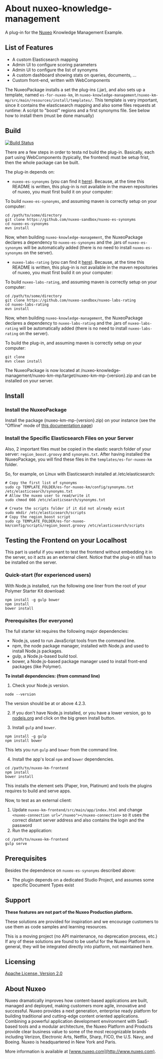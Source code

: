 # About nuxeo-knowledge-management

A plug-in for the [Nuxeo](http://nuxeo.com) Knowledge Management Example.


## List of Features

- A custom Elasticsearch mapping
- Admin UI to configure scoring parameters
- Admin UI to configure the list of synonyms
- A custom dashboard showing stats on queries, documents, ...
- Custom front-end, written with WebComponents

The NuxeoPackage installs a set the plug-ins (.jar), and also sets up a template, named `es-for-nuxeo-km`, in `nuxeo-knowledge-management/nuxeo-km-mp/src/main/resources/install/templates/`. This template is very important, since it contains the elasticsearch mapping and also some files requests at runtime: A script to "boost" regions and a first synonyms file. See below how to install them (must be done manually)

## Build

[![Build Status](https://qa.nuxeo.org/jenkins/buildStatus/icon?job=Sandbox/sandbox_nuxeo-knowledge-management-master)](https://qa.nuxeo.org/jenkins/view/sandbox/job/Sandbox/job/sandbox_nuxeo-knowledge-management-master/)

There are a few steps in order to testa nd build the plug-in. Basically, each part using WebComponents (typically, the frontend) must be setup frist, then the whole package can be built.


The plug-in depends on: 

- `nuxeo-es-synonyms` (you can find it [here](https://github.com/nuxeo-sandbox/nuxeo-es-synonyms)). Because, at the time this README is written, this plug-in is not available in the maven repositories of nuxeo, you must first build it on your computer:

To build `nuxeo-es-synonyms`, and assuming maven is correctly setup on your computer:
```
cd /path/to/some/directory
git clone https://github.com/nuxeo-sandbox/nuxeo-es-synonyms
cd nuxeo-es-synonyms
mvn install
```
Now, when building `nuxeo-knowledge-management`, the NuxeoPackage declares a dependency to `nuxeo-es-synonyms` and the .jars of `nuxeo-es-synonyms` will be automatically added (there is no need to install `nuxeo-es-synonyms` on the server).

- `nuxeo-labs-rating` (you can find it [here](https://github.com/nuxeo-sandbox/nuxeo-labs-rating)). Because, at the time this README is written, this plug-in is not available in the maven repositories of nuxeo, you must first build it on your computer:

To build `nuxeo-labs-rating`, and assuming maven is correctly setup on your computer:
```
cd /path/to/some/directory
git clone https://github.com/nuxeo-sandbox/nuxeo-labs-rating
cd nuxeo-labs-rating
mvn install
```
Now, when building `nuxeo-knowledge-management`, the NuxeoPackage declares a dependency to `nuxeo-labs-rating` and the .jars of `nuxeo-labs-rating` will be automatically added (there is no need to install `nuxeo-labs-rating` on the server).


To build the plug-in, and assuming maven is correctly setup on your computer:

```
git clone
mvn clean install
```

The NuxeoPackage is now located at /nuxeo-knowledge-management/nuxeo-km-mp/target/nuxeo-km-mp-{version}.zip and can be installed on your server.


## Install

### Install the NuxeoPackage
Install the package (nuxeo-km-mp-{version}.zip) on your instance (see the "Offline" mode of [this documentation page](https://doc.nuxeo.com/x/moFH))

### Install the Specific Elasticsearch Files on your Server

Also, 2 important files must be copied in the elastic search folder of your server: `region_boost.groovy` and `synonyms.txt`. After having installed the NuxeoPackage, you will find these files in the `templates/es-for-nuxeo-km` folder.

So, for example, on Linux with Elasticsearch installed at /etc/elasticsearch:

```
# Copy the first list of synonyms
sudo cp TEMPLATE_FOLDER/es-for-nuxeo-km/config/synonyms.txt /etc/elasticsearch/synonyms.txt
# Allow the nuxeo user to read/write it
sudo chmod 666 /etc/elasticsearch/synonyms.txt

# Create the scripts folder if it did not already exist
sudo mkdir /etc/elasticsearch/scripts
# Copy the region_boost script
sudo cp TEMPLATE_FOLDER/es-for-nuxeo-km/config/scripts/region_boost.groovy /etc/elasticsearch/scripts
```


## Testing the Frontend on your Localhost

This part is useful if you want to test the frontend without embedding it in the server, so it acts as an external client. Notice that the plug-in still has to be installed on the server.

### Quick-start (for experienced users)

With Node.js installed, run the following one liner from the root of your Polymer Starter Kit download:

```
npm install -g gulp bower
npm install
bower install
```

### Prerequisites (for everyone)

The full starter kit requires the following major dependencies:

- Node.js, used to run JavaScript tools from the command line.
- npm, the node package manager, installed with Node.js and used to install Node.js packages.
- gulp, a Node.js-based build tool.
- bower, a Node.js-based package manager used to install front-end packages (like Polymer).

**To install dependencies: (from command line)**

1)  Check your Node.js version.

```
node --version
```

The version should be at or above 4.2.3.

2)  If you don't have Node.js installed, or you have a lower version, go to [nodejs.org](https://nodejs.org) and click on the big green Install button.

3)  Install `gulp` and `bower`.

```
npm install -g gulp
npm install bower
```

This lets you run `gulp` and `bower` from the command line.

4)  Install the app's local `npm` and `bower` dependencies.

```
cd /path/to/nuxeo-km-frontend
npm install
bower install
```

This installs the element sets (Paper, Iron, Platinum) and tools the plugins requires to build and serve apps.

Now, to test as an external client:

1. Update `nuxeo-km-frontend/src/main/app/index.html` and change `<nuxeo-connection url="/nuxeo"></nuxeo-connection>` so it uses the correct distant server address and also contains the login and the password
2. Run the application:

  ```
  cd /path/to/nuxeo-km-frontend
  gulp serve
  ```


## Prerequisites

Besides the dependence on `nuxeo-es-synonyms` described above:

* The plugin depends on a dedicated Studio Project, and assumes some specific Document Types exist


## Support

**These features are not part of the Nuxeo Production platform.**

These solutions are provided for inspiration and we encourage customers to use them as code samples and learning resources.

This is a moving project (no API maintenance, no deprecation process, etc.) If any of these solutions are found to be useful for the Nuxeo Platform in general, they will be integrated directly into platform, not maintained here.


## Licensing

[Apache License, Version 2.0](http://www.apache.org/licenses/LICENSE-2.0)


## About Nuxeo

Nuxeo dramatically improves how content-based applications are built, managed and deployed, making customers more agile, innovative and successful. Nuxeo provides a next generation, enterprise ready platform for building traditional and cutting-edge content oriented applications. Combining a powerful application development environment with SaaS-based tools and a modular architecture, the Nuxeo Platform and Products provide clear business value to some of the most recognizable brands including Verizon, Electronic Arts, Netflix, Sharp, FICO, the U.S. Navy, and Boeing. Nuxeo is headquartered in New York and Paris.

More information is available at [www.nuxeo.com](http://www.nuxeo.com).
